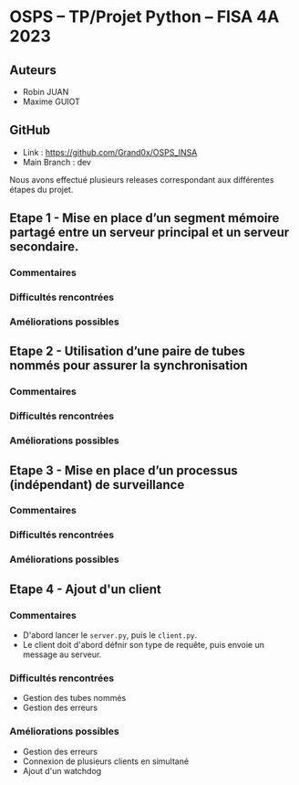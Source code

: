 # OSPS – TP/Projet Python – FISA 4A 2023
## Auteurs
- Robin JUAN
- Maxime GUIOT

## GitHub
- Link : https://github.com/Grand0x/OSPS_INSA
- Main Branch : dev

Nous avons effectué plusieurs releases correspondant aux différentes étapes du projet. 

## Etape 1 - Mise en place d’un segment mémoire partagé entre un serveur principal et un serveur secondaire.
### Commentaires


### Difficultés rencontrées


### Améliorations possibles

## Etape 2 - Utilisation d’une paire de tubes nommés pour assurer la synchronisation
### Commentaires


### Difficultés rencontrées


### Améliorations possibles

## Etape 3 - Mise en place d’un processus (indépendant) de surveillance
### Commentaires


### Difficultés rencontrées


### Améliorations possibles

## Etape 4 - Ajout d'un client
### Commentaires
- D'abord lancer le ```server.py```, puis le ```client.py```. 
- Le client doit d'abord défnir son type de requête, puis envoie un message au serveur.

### Difficultés rencontrées
- Gestion des tubes nommés
- Gestion des erreurs

### Améliorations possibles
- Gestion des erreurs
- Connexion de plusieurs clients en simultané
- Ajout d'un watchdog